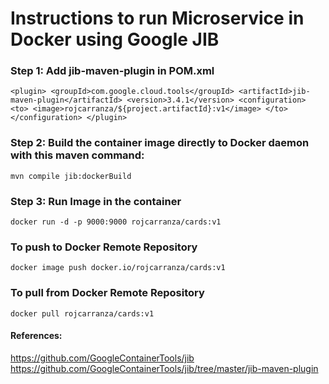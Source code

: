 # Instructions to run Microservice in Docker using Google JIB
### Step 1: Add jib-maven-plugin in POM.xml
`<plugin>
<groupId>com.google.cloud.tools</groupId>
<artifactId>jib-maven-plugin</artifactId>
<version>3.4.1</version>
<configuration>
<to>
<image>rojcarranza/${project.artifactId}:v1</image>
</to>
</configuration>
</plugin>`

### Step 2: Build the container image directly to Docker daemon with this maven command:

`mvn compile jib:dockerBuild`

### Step 3: Run Image in the container
`docker run -d -p 9000:9000 rojcarranza/cards:v1
`

### To push to Docker Remote Repository
`docker image push docker.io/rojcarranza/cards:v1`


### To pull from Docker Remote Repository
`docker pull rojcarranza/cards:v1`

#### References:
https://github.com/GoogleContainerTools/jib
https://github.com/GoogleContainerTools/jib/tree/master/jib-maven-plugin

